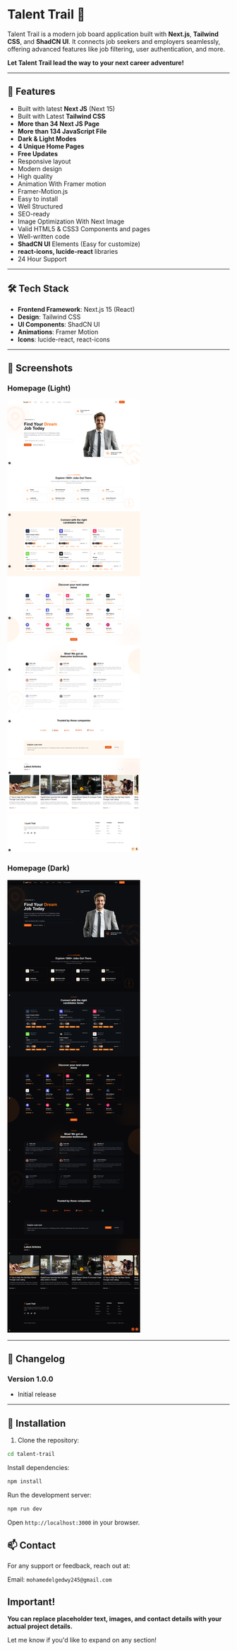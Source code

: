 # Talent Trail 🌟

Talent Trail is a modern job board application built with **Next.js**, **Tailwind CSS**, and **ShadCN UI**. It connects job seekers and employers seamlessly, offering advanced features like job filtering, user authentication, and more.

**Let Talent Trail lead the way to your next career adventure!**

---

## 🚀 Features

- Built with latest **Next JS** (Next 15)
- Built with Latest **Tailwind CSS**
- **More than 34 Next JS Page**
- **More than 134 JavaScript File**
- **Dark & Light Modes**
- **4 Unique Home Pages**
- **Free Updates**
- Responsive layout
- Modern design
- High quality
- Animation With Framer motion
- Framer-Motion.js
- Easy to install
- Well Structured
- SEO-ready
- Image Optimization With Next Image
- Valid HTML5 & CSS3 Components and pages
- Well-written code
- **ShadCN UI** Elements (Easy for customize)
- **react-icons, lucide-react** libraries
- 24 Hour Support

---

## 🛠️ Tech Stack

- **Frontend Framework**: Next.js 15 (React)
- **Design**: Tailwind CSS
- **UI Components**: ShadCN UI
- **Animations**: Framer Motion
- **Icons**: lucide-react, react-icons

---

## 📸 Screenshots

### Homepage (Light)
![Homepage Screenshot](preview/main-1.png)

### Homepage (Dark)
![Job Details Screenshot](preview/main-1-dark.png)

---

## 📝 Changelog

### Version 1.0.0
- Initial release

---

## 🔧 Installation

1. Clone the repository:

```bash
cd talent-trail
```

Install dependencies:

```bash
npm install
```

Run the development server:

```bash
npm run dev
```

Open `http://localhost:3000` in your browser.

## 📫 Contact

For any support or feedback, reach out at:

Email: `mohamedelgedwy245@gmail.com`

## Important!

**You can replace placeholder text, images, and contact details with your actual project details.** 

Let me know if you'd like to expand on any section!